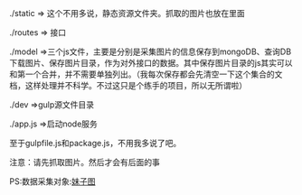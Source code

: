 
./static => 这个不用多说，静态资源文件夹。抓取的图片也放在里面

./routes => 接口

./model =>三个js文件，主要是分别是采集图片的信息保存到mongoDB、查询DB下载图片、保存图片目录，作为对外接口的数据。其中保存图片目录的js其实可以和第一个合并，并不需要单独列出。（我每次保存都会先清空一下这个集合的文档，这样处理并不科学。不过这只是个练手的项目，所以无所谓啦）

./dev =>gulp源文件目录

./app.js =>启动node服务

至于gulpfile.js和package.js，不用我多说了吧。

注意：请先抓取图片。然后才会有后面的事

PS:数据采集对象:<a color="purple" href='mzitu.com'>妹子图</a>

